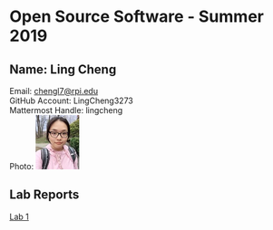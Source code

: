 # Open Source Software - Summer 2019

## Name: Ling Cheng
Email: chengl7@rpi.edu  
GitHub Account: LingCheng3273  
Mattermost Handle: lingcheng  
Photo: ![photo](labs/lab-01/images/photo.jpg)  

## Lab Reports
[Lab 1](labs/lab-01/lab1.md)
